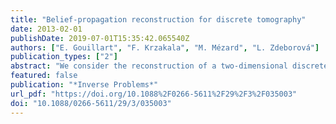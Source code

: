 ```yaml
---
title: "Belief-propagation reconstruction for discrete tomography"
date: 2013-02-01
publishDate: 2019-07-01T15:35:42.065540Z
authors: ["E. Gouillart", "F. Krzakala", "M. Mézard", "L. Zdeborová"]
publication_types: ["2"]
abstract: "We consider the reconstruction of a two-dimensional discrete image from a set of tomographic measurements corresponding to the Radon projection. Assuming that the image has a structure where neighbouring pixels have a larger probability of taking the same value, we follow a Bayesian approach and introduce a fast message-passing reconstruction algorithm based on belief propagation. For numerical results, we specialize to the case of binary tomography. We test the algorithm on binary synthetic images with different length scales and compare our results against a more usual convex optimization approach. We investigate the reconstruction error as a function of the number of tomographic measurements, corresponding to the number of projection angles. The belief-propagation algorithm turns out to be more efficient than the convex-optimization algorithm, both in terms of recovery bounds for noise-free projections and reconstruction quality when moderate Gaussian noise is added to the projections."
featured: false
publication: "*Inverse Problems*"
url_pdf: "https://doi.org/10.1088%2F0266-5611%2F29%2F3%2F035003"
doi: "10.1088/0266-5611/29/3/035003"
---
```


